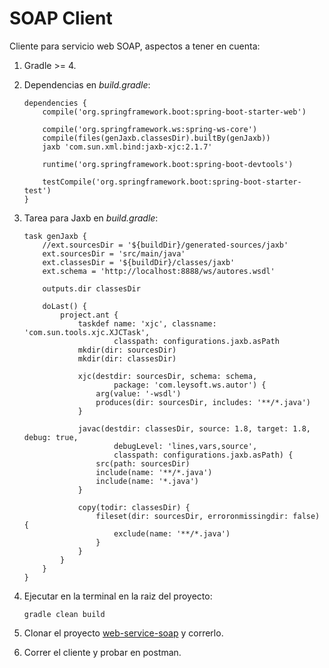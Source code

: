 # SOAP Client

Cliente para servicio web SOAP, aspectos a tener en cuenta:

1. Gradle >= 4.

2. Dependencias en *build.gradle*:
	```
	dependencies {
		compile('org.springframework.boot:spring-boot-starter-web')
		
		compile('org.springframework.ws:spring-ws-core')
	    compile(files(genJaxb.classesDir).builtBy(genJaxb))
	    jaxb 'com.sun.xml.bind:jaxb-xjc:2.1.7'
	    
	    runtime('org.springframework.boot:spring-boot-devtools')
	    
		testCompile('org.springframework.boot:spring-boot-starter-test')
	}
	```
3. Tarea para Jaxb en *build.gradle*:
	```
	task genJaxb {
	    //ext.sourcesDir = '${buildDir}/generated-sources/jaxb'
	    ext.sourcesDir = 'src/main/java'
	    ext.classesDir = '${buildDir}/classes/jaxb'
	    ext.schema = 'http://localhost:8888/ws/autores.wsdl'
	
	    outputs.dir classesDir
	
	    doLast() {
	        project.ant {
	            taskdef name: 'xjc', classname: 'com.sun.tools.xjc.XJCTask',
	                    classpath: configurations.jaxb.asPath
	            mkdir(dir: sourcesDir)
	            mkdir(dir: classesDir)
	
	            xjc(destdir: sourcesDir, schema: schema,
	                    package: 'com.leysoft.ws.autor') {
	                arg(value: '-wsdl')
	                produces(dir: sourcesDir, includes: '**/*.java')
	            }
	
	            javac(destdir: classesDir, source: 1.8, target: 1.8, debug: true,
	                    debugLevel: 'lines,vars,source',
	                    classpath: configurations.jaxb.asPath) {
	                src(path: sourcesDir)
	                include(name: '**/*.java')
	                include(name: '*.java')
	            }
	
	            copy(todir: classesDir) {
	                fileset(dir: sourcesDir, erroronmissingdir: false) {
	                    exclude(name: '**/*.java')
	                }
	            }
	        }
	    }
	}
	```
4. Ejecutar en la terminal en la raiz del proyecto:
	```
	gradle clean build
	```
5. Clonar el proyecto [web-service-soap](https://github.com/dabliuw22/web-service-soap) y correrlo.

6. Correr el cliente y probar en postman.